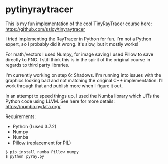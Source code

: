 # pytinyraytracer
This is my fun implementation of the cool TinyRayTracer course here: https://github.com/ssloy/tinyraytracer

I tried implementing the RayTracer in Python for fun. I'm not a Python expert, so I probably did it wrong. It's slow, but it mostly works!

For math/vectors I used Numpy, for image saving I used Pillow to save directly to PNG. I still think this is in the spirit of the original course in regards to third party libraries.

I'm currently working on step 6: Shadows. I'm running into issues with the graphics looking bad and not matching the original C++ implementation. I'll work through that and publish more when I figure it out.

In an attempt to speed things up, I used the Numba library which JITs the Python code using LLVM. See here for more details: https://numba.pydata.org/

Requirements:
* Python (I used 3.7.2)
* Numpy
* Numba
* Pillow (replacement for PIL)

```
$ pip install numba Pillow numpy
$ python pyray.py
```
